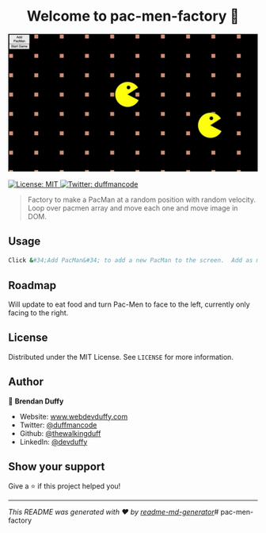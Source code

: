 <h1 align="center">Welcome to pac-men-factory 👋</h1>
<img src="pacmen-factory.jpeg" alt="Logo">
<p>
  <a href="#" target="_blank">
    <img alt="License: MIT" src="https://img.shields.io/badge/License-MIT-yellow.svg" />
  </a>
  <a href="https://twitter.com/duffmancode" target="_blank">
    <img alt="Twitter: duffmancode" src="https://img.shields.io/twitter/follow/duffmancode.svg?style=social" />
  </a>
</p>

> Factory to make a PacMan at a random position with random velocity. Loop over pacmen array and move each one and move image in DOM.

## Usage

```sh
Click &#34;Add PacMan&#34; to add a new PacMan to the screen.  Add as many as you like.  Click Start Game and the PacMen will begin to move at random speeds and directions.
```

## Roadmap

Will update to eat food and turn Pac-Men to face to the left, currently only facing to the right.

## License

Distributed under the MIT License. See `LICENSE` for more information.

## Author

👤 **Brendan Duffy**

* Website: www.webdevduffy.com
* Twitter: [@duffmancode](https://twitter.com/duffmancode)
* Github: [@thewalkingduff](https://github.com/thewalkingduff)
* LinkedIn: [@devduffy](https://linkedin.com/in/devduffy)

## Show your support

Give a ⭐️ if this project helped you!

***
_This README was generated with ❤️ by [readme-md-generator](https://github.com/kefranabg/readme-md-generator)_# pac-men-factory
